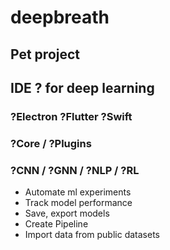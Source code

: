# deepbreath

## Pet project
## IDE ? for deep learning


### ?Electron ?Flutter ?Swift
### ?Core / ?Plugins
### ?CNN / ?GNN / ?NLP / ?RL

- Automate ml experiments
- Track model performance
- Save, export models
- Create Pipeline
- Import data from public datasets
